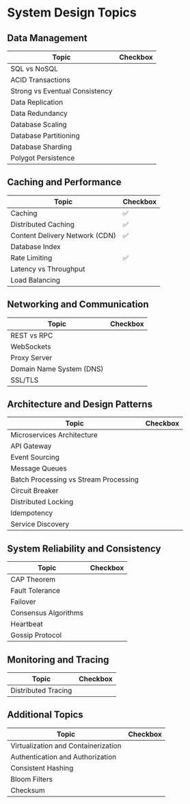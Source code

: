 # System Design Topics

## Data Management

| Topic                          | Checkbox |
| ------------------------------ | -------- |
| SQL vs NoSQL                   |          |
| ACID Transactions              |          |
| Strong vs Eventual Consistency |          |
| Data Replication               |          |
| Data Redundancy                |          |
| Database Scaling               |          |
| Database Partitioning          |          |
| Database Sharding              |          |
| Polygot Persistence            |          |

## Caching and Performance

| Topic                          | Checkbox |
| ------------------------------ | -------- |
| Caching                        | ✅       |
| Distributed Caching            | ✅       |
| Content Delivery Network (CDN) | ✅       |
| Database Index                 |          |
| Rate Limiting                  | ✅       |
| Latency vs Throughput          |          |
| Load Balancing                 |          |

## Networking and Communication

| Topic                    | Checkbox |
| ------------------------ | -------- |
| REST vs RPC              |          |
| WebSockets               |          |
| Proxy Server             |          |
| Domain Name System (DNS) |          |
| SSL/TLS                  |          |

## Architecture and Design Patterns

| Topic                                 | Checkbox |
| ------------------------------------- | -------- |
| Microservices Architecture            |          |
| API Gateway                           |          |
| Event Sourcing                        |          |
| Message Queues                        |          |
| Batch Processing vs Stream Processing |          |
| Circuit Breaker                       |          |
| Distributed Locking                   |          |
| Idempotency                           |          |
| Service Discovery                     |          |

## System Reliability and Consistency

| Topic                | Checkbox |
| -------------------- | -------- |
| CAP Theorem          |          |
| Fault Tolerance      |          |
| Failover             |          |
| Consensus Algorithms |          |
| Heartbeat            |          |
| Gossip Protocol      |          |

## Monitoring and Tracing

| Topic               | Checkbox |
| ------------------- | -------- |
| Distributed Tracing |          |

## Additional Topics

| Topic                               | Checkbox |
| ----------------------------------- | -------- |
| Virtualization and Containerization |          |
| Authentication and Authorization    |          |
| Consistent Hashing                  |          |
| Bloom Filters                       |          |
| Checksum                            |          |
